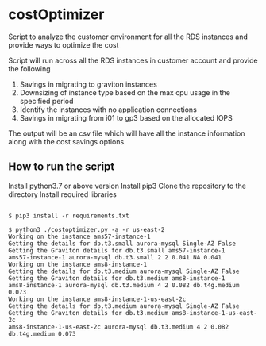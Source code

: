 # costOptimizer

Script to analyze the customer environment for all the RDS instances and provide ways to optimize the cost

Script will run across all the RDS instances in customer account and provide the following 
1. Savings in migrating to graviton instances 
2. Downsizing of instance type based on the max cpu usage in the specified period 
3. Identify the instances with no application connections 
4. Savings in migrating from i01 to gp3 based on the allocated IOPS 

The output will be an csv file which will have all the instance information along with the cost savings options.

## How to run the script

Install python3.7 or above version
Install pip3
Clone the repository to the directory
Install required libraries

```

$ pip3 install -r requirements.txt  

$ python3 ./costoptimizer.py -a -r us-east-2
Working on the instance ams57-instance-1
Getting the details for db.t3.small aurora-mysql Single-AZ False
Getting the Graviton details for db.t3.small ams57-instance-1
ams57-instance-1 aurora-mysql db.t3.small 2 2 0.041 NA 0.041
Working on the instance ams8-instance-1
Getting the details for db.t3.medium aurora-mysql Single-AZ False
Getting the Graviton details for db.t3.medium ams8-instance-1
ams8-instance-1 aurora-mysql db.t3.medium 4 2 0.082 db.t4g.medium 0.073
Working on the instance ams8-instance-1-us-east-2c
Getting the details for db.t3.medium aurora-mysql Single-AZ False
Getting the Graviton details for db.t3.medium ams8-instance-1-us-east-2c
ams8-instance-1-us-east-2c aurora-mysql db.t3.medium 4 2 0.082 db.t4g.medium 0.073
```